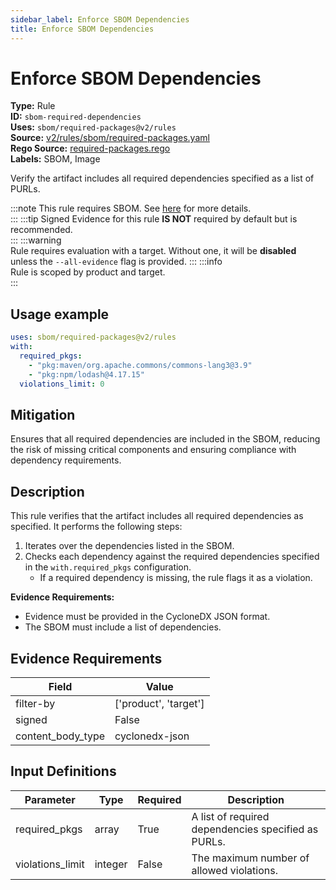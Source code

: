 ```yaml
---
sidebar_label: Enforce SBOM Dependencies
title: Enforce SBOM Dependencies
---  
```

# Enforce SBOM Dependencies  
**Type:** Rule  
**ID:** `sbom-required-dependencies`  
**Uses:** `sbom/required-packages@v2/rules`  
**Source:** [v2/rules/sbom/required-packages.yaml](https://github.com/scribe-public/sample-policies/blob/main/v2/rules/sbom/required-packages.yaml)  
**Rego Source:** [required-packages.rego](https://github.com/scribe-public/sample-policies/blob/main/v2/rules/sbom/required-packages.rego)  
**Labels:** SBOM, Image  

Verify the artifact includes all required dependencies specified as a list of PURLs.

:::note 
This rule requires SBOM. See [here](https://deploy-preview-299--scribe-security.netlify.app/docs/valint/sbom) for more details.  
::: 
:::tip 
Signed Evidence for this rule **IS NOT** required by default but is recommended.  
::: 
:::warning  
Rule requires evaluation with a target. Without one, it will be **disabled** unless the `--all-evidence` flag is provided.
::: 
:::info  
Rule is scoped by product and target.  
:::  

## Usage example

```yaml
uses: sbom/required-packages@v2/rules
with:
  required_pkgs:
    - "pkg:maven/org.apache.commons/commons-lang3@3.9"
    - "pkg:npm/lodash@4.17.15"
  violations_limit: 0
```

## Mitigation  
Ensures that all required dependencies are included in the SBOM, reducing the risk of missing critical components and ensuring compliance with dependency requirements.



## Description  
This rule verifies that the artifact includes all required dependencies as specified.
It performs the following steps:

1. Iterates over the dependencies listed in the SBOM.
2. Checks each dependency against the required dependencies specified in the `with.required_pkgs` configuration.
   - If a required dependency is missing, the rule flags it as a violation.

**Evidence Requirements:**
- Evidence must be provided in the CycloneDX JSON format.
- The SBOM must include a list of dependencies.


## Evidence Requirements  
| Field | Value |
|-------|-------|
| filter-by | ['product', 'target'] |
| signed | False |
| content_body_type | cyclonedx-json |

## Input Definitions  
| Parameter | Type | Required | Description |
|-----------|------|----------|-------------|
| required_pkgs | array | True | A list of required dependencies specified as PURLs. |
| violations_limit | integer | False | The maximum number of allowed violations. |

